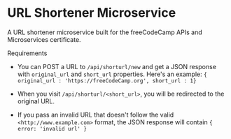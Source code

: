 # URL Shortener Microservice

A URL shortener microservice built for the freeCodeCamp APIs and Microservices certificate.

Requirements

- You can POST a URL to `/api/shorturl/new` and get a JSON response with `original_url` and `short_url` properties. Here's an example: `{ original_url : 'https://freeCodeCamp.org', short_url : 1}`

- When you visit `/api/shorturl/<short_url>`, you will be redirected to the original URL.

- If you pass an invalid URL that doesn't follow the valid `<http://www.example.com>` format, the JSON response will contain `{ error: 'invalid url' }`
